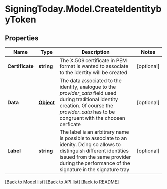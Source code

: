 
# SigningToday.Model.CreateIdentitybyToken

## Properties

Name | Type | Description | Notes
------------ | ------------- | ------------- | -------------
**Certificate** | **string** | The X.509 certificate in PEM format is wanted to associate to the identity will be created | [optional] 
**Data** | [**Object**](.md) | The data associated to the identity, analogue to the _provider_data_ field used during traditional identity creation. Of course the _provider_data_ has to be congruent with the choosen cerficate  | [optional] 
**Label** | **string** | The label is an arbitrary name is possible to associate to an idenity. Doing so allows to distinguish different identities issued from the same provider during the performance of the signature in the signature tray | [optional] 

[[Back to Model list]](../README.md#documentation-for-models)
[[Back to API list]](../README.md#documentation-for-api-endpoints)
[[Back to README]](../README.md)

